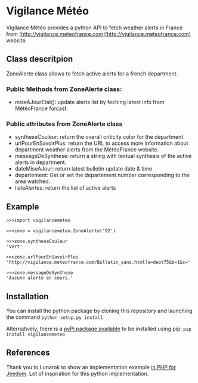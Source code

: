 # Vigilance Météo

Vigilance Météo provides a python API to fetch weather alerts in France from [http://vigilance.meteofrance.com](http://vigilance.meteofrance.com) website.


## Class descritpion

ZoneAlerte class allows to fetch active alerts for a french department.

### Public Methods from ZoneAlerte class:

-   miseAJourEtat(): update alerts list by feching latest info from MétéoFrance forcast.

### Public attributes from ZoneAlerte class

-   syntheseCouleur: return the overall criticity color for the department
-   urlPourEnSavoirPlus: return the URL to access more information about department weather alerts from the MétéoFrance website.
-   messageDeSynthese: return a string with textual synthesis of the active alerts in department.
-   dateMiseAJour: return latest bulletin update date & time
-   departement: Get or set the departement number corresponding to the area
    watched.
-   listeAlertes: return the list of active alerts

## Example


    >>>import vigilancemeteo

    >>>zone = vigilancemeteo.ZoneAlerte('92')

    >>>zone.syntheseCouleur
    'Vert'

    >>>zone.urlPourEnSavoirPlus
    'http://vigilance.meteofrance.com/Bulletin_sans.html?a=dept75&b=1&c='

    >>>zone.messageDeSynthese
    'Aucune alerte en cours.'

## Installation
You can install the python package by cloning this repository and launching the command `python setup.py install`

Alternatively, there is a [pyPi package available](https://pypi.org/project/vigilancemeteo/) to be installed using pip:
`pip install vigilancemeteo`

## References
Thank you to Lunarok to show an implementation example [in PHP for Jeedom](https://github.com/lunarok/jeedom_vigilancemeteo). Lot of inspiration for this python implementation.
